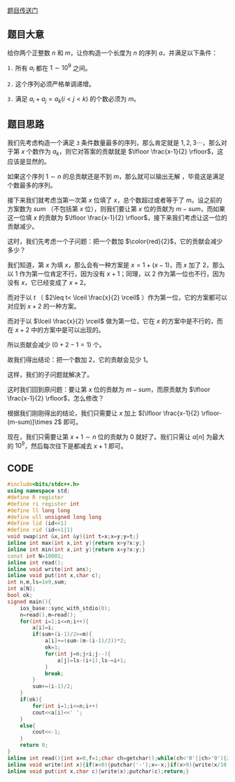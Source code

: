 [题目传送门](https://www.luogu.com.cn/problem/CF1305E)

## 题目大意

给你两个正整数 $n$ 和 $m$，让你构造一个长度为 $n$ 的序列 $a$，并满足以下条件：

$\texttt{1.}$ 所有 $a_i$ 都在 $1\sim 10^9$ 之间。

$\texttt{2.}$ 这个序列必须严格单调递增。

$\texttt{3.}$ 满足 $a_i+a_j=a_k(i<j<k)$ 的个数必须为 $m$。

## 题目思路

我们先考虑构造一个满足 $\texttt{3}$ 条件数量最多的序列，那么肯定就是  $1,2,3\cdots$，那么对于第 $x$ 个数作为 $a_k$，则它对答案的贡献就是 $\lfloor \frac{x-1}{2} \rfloor$，这应该是显然的。

如果这个序列 $1\sim n$ 的总贡献还是不到 $m$，那么就可以输出无解 ，毕竟这是满足个数最多的序列。

接下来我们就考虑当第一次第 $x$ 位填了 $x$，总个数超过或者等于了 $m$。设之前的方案数为 $sum$ （不包括第 $x$ 位），则我们要让第 $x$ 位的贡献为 $m-sum$，而如果这一位填 $x$ 的贡献为 $\lfloor \frac{x-1}{2} \rfloor$，接下来我们考虑让这一位的贡献减少。

这时，我们先考虑一个子问题：把一个数加 $\color{red}{2}$，它的贡献会减少多少？

我们知道，第 $x$ 为填 $x$，那么会有一种方案是 $x=1+(x-1)$，而 $x$ 加了 $2$，那么以 $1$ 作为第一位肯定不行，因为没有 $x+1$；同理，以 $2$ 作为第一位也不行，因为没有 $x$，它已经变成了 $x+2$。

而对于以 $t$ （ $2\leq t< \lceil \frac{x}{2} \rceil$ ）作为第一位，它的方案都可以对应到 $x+2$ 的一种方案。

而对于以 $\lceil \frac{x}{2} \rceil$ 做为第一位，它在 $x$ 的方案中是不行的，而在 $x+2$ 中的方案中是可以出现的。

所以贡献会减少 $(0+2-1=1)$ 个。

故我们得出结论：把一个数加 $2$，它的贡献会见少 $1$。

这样，我们的子问题就解决了。

这时我们回到原问题：要让第 $x$ 位的贡献为 $m-sum$，而原贡献为 $\lfloor \frac{x-1}{2} \rfloor$，怎么修改？

根据我们刚刚得出的结论，我们只需要让 $x$ 加上 $[\lfloor \frac{x-1}{2} \rfloor-(m-sum)]\times 2$ 即可。

现在，我们只需要让第 $x+1\sim n$ 位的贡献为 $0$ 就好了。我们只需让 $a[n]$ 为最大的 $10^9$，然后每次往下是都减去 $x+1$ 即可。

## CODE

```cpp
#include<bits/stdc++.h>
using namespace std;
#define R register
#define ri register int
#define ll long long
#define ull unsigned long long
#define lid (id<<1)
#define rid (id<<1|1)
void swap(int &x,int &y){int t=x;x=y;y=t;}
inline int max(int x,int y){return x>y?x:y;}
inline int min(int x,int y){return x<y?x:y;}
const int N=10001;
inline int read();
inline void write(int ans);
inline void put(int x,char c);
int n,m,ls=1e9,sum;
int a[N];
bool ok;
signed main(){
	ios_base::sync_with_stdio(0);
	n=read(),m=read();
	for(int i=1;i<=n;i++){
		a[i]=i;
		if(sum+(i-1)/2>=m){
			a[i]+=(sum-(m-(i-1)/2))*2;
			ok=1;
			for(int j=n;j>i;j--){
				a[j]=ls-(i+1),ls-=i+1;
			}
			break;
		}
		sum+=(i-1)/2;
	}
	if(ok){
		for(int i=1;i<=n;i++)
		cout<<a[i]<<' ';
	}
	else{
		cout<<-1;
	}
	return 0;
}
inline int read(){int x=0,f=1;char ch=getchar();while(ch<'0'||ch>'9'){if(ch=='-')f=-1;ch=getchar();}while(ch>='0'&&ch<='9'){x=(x<<1)+(x<<3)+(ch^48);ch=getchar();}return x;}
inline void write(int x){if(x<0){putchar('-');x=-x;}if(x>9){write(x/10);}putchar(x % 10+'0');return;}
inline void put(int x,char c){write(x);putchar(c);return;}
```
